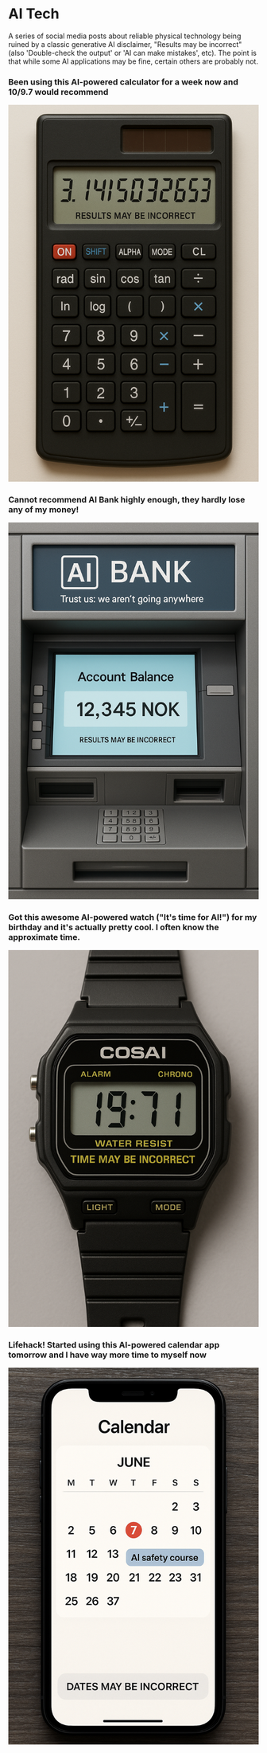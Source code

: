 # AI Tech

A series of social media posts about reliable physical technology being ruined by a classic generative AI disclaimer, "Results may be incorrect" (also 'Double-check the output' or 'AI can make mistakes', etc). The point is that while some AI applications may be fine, certain others are probably not.

### Been using this AI-powered calculator for a week now and 10/9.7 would recommend

![AI calculator](./ai-tech-calculator.png)

### Cannot recommend AI Bank highly enough, they hardly lose any of my money!

![AI ATM](./ai-tech-atm.png)

### Got this awesome AI-powered watch ("It's time for AI!") for my birthday and it's actually pretty cool. I often know the approximate time.

![AI watch](./ai-tech-watch.png)

### Lifehack! Started using this AI-powered calendar app tomorrow and I have way more time to myself now

![AI calendar](./ai-tech-calendar.png)
